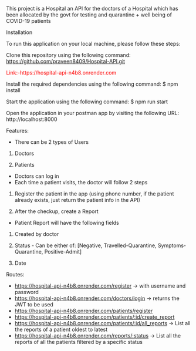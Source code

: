 This project is a Hospital an API for the doctors of a Hospital which has been allocated by the
govt for testing and quarantine + well being of COVID-19 patients

Installation

To run this application on your local machine, please follow these steps:

Clone this repository using the following command: https://github.com/praveen8409/Hospital-API.git

<p style="color:red;">Link:-https://hospital-api-n4b8.onrender.com<p>

Install the required dependencies using the following command: $ npm install

Start the application using the following command: $ npm run start

Open the application in your postman app by visiting the following URL: http://localhost:8000

Features:

- There can be 2 types of Users

1. Doctors

2. Patients

- Doctors can log in
- Each time a patient visits, the doctor will follow 2 steps
 
1. Register the patient in the app (using phone number, if the patient already exists, just
return the patient info in the API)

2. After the checkup, create a Report
- Patient Report will have the following fields

1. Created by doctor

2. Status - Can be either of: [Negative, Travelled-Quarantine, Symptoms-Quarantine,
Positive-Admit]

3. Date


Routes:

- https://hospital-api-n4b8.onrender.com/register → with username and password
- https://hospital-api-n4b8.onrender.com/doctors/login → returns the JWT to be used
- https://hospital-api-n4b8.onrender.com/patients/register
- https://hospital-api-n4b8.onrender.com/patients/:id/create_report
- https://hospital-api-n4b8.onrender.com/patients/:id/all_reports → List all the reports of a patient oldest to latest
- https://hospital-api-n4b8.onrender.com/reports/:status → List all the reports of all the patients filtered by a specific status

